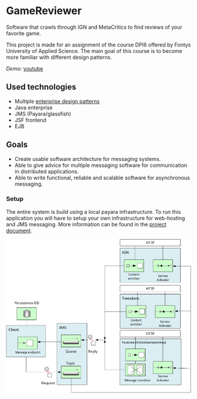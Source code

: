 # GameReviewer
Software that crawls through IGN and MetaCritics to find reviews of your favorite game.

This project is made for an assignment of the course DPI6 offered by Fontys University of Applied Science.
The main goal of this course is to become more familiar with different design patterns.

*Demo:* [youtube](https://www.youtube.com/watch?v=uhkr03vw8hQ)

## Used technologies
- Multiple [enterprise design patterns](https://www.enterpriseintegrationpatterns.com/)
- Java enterprise
- JMS (Payara/glassfish)
- JSF frontend
- EJB

## Goals
- Create usable software architecture for messaging systems.
- Able to give advice for multiple messaging software for communication in distributed applications.
- Able to write functional, reliable and scalable software for asynchronous messaging.

### Setup
The entire system is build using a local payara infrastructure. 
To run this application you will have to setup your own infrastructure for web-hosting and JMS messaging. 
More information can be found in the [project document](/Document.docx).

![architecture](https://github.com/Semperdecus/GameReviewer/blob/master/architectuur.png)
